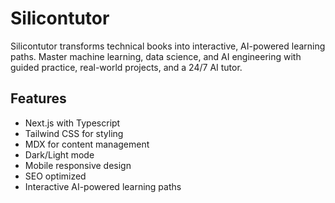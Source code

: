# Silicontutor

Silicontutor transforms technical books into interactive, AI-powered learning paths. Master machine learning, data science, and AI engineering with guided practice, real-world projects, and a 24/7 AI tutor.

## Features

- Next.js with Typescript
- Tailwind CSS for styling
- MDX for content management
- Dark/Light mode
- Mobile responsive design
- SEO optimized
- Interactive AI-powered learning paths
